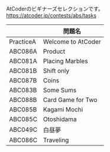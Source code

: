 AtCoderのビギナーズセレクションです。  
https://atcoder.jp/contests/abs/tasks

||問題名|
|---|---|
|PracticeA|Welcome to AtCoder|
|ABC086A|Product|
|ABC081A|Placing Marbles|
|ABC081B|Shift only|
|ABC087B|Coins|
|ABC083B|Some Sums|
|ABC088B|Card Game for Two|
|ABC085B|Kagami Mochi|
|ABC085C|Otoshidama|
|ABC049C|白昼夢|
|ABC086C|Traveling|
